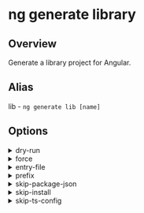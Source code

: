 <!-- Links in /docs/documentation should NOT have \`.md\` at the end, because they end up in our wiki at release. -->

# ng generate library

## Overview
Generate a library project for Angular.

## Alias
lib - `ng generate lib [name]`

## Options
<details>
  <summary>dry-run</summary>
  <p>
    <code>--dry-run</code> (alias: <code>-d</code>)
  </p>
  <p>
    Run through without making any changes.
  </p>
</details>
<details>
  <summary>force</summary>
  <p>
    <code>--force</code> (alias: <code>-f</code>)
  </p>
  <p>
    Forces overwriting of files.
  </p>
</details>
<details>
  <summary>entry-file</summary>
  <p>
    <code>--entry-file</code>
  </p>
  <p>
    The path to create the library's public API file.
  </p>
</details>
<details>
  <summary>prefix</summary>
  <p>
    <code>--prefix</code> (alias: <code>-p</code>)
  </p>
  <p>
    The prefix to apply to generated selectors.
  </p>
</details>
<details>
  <summary>skip-package-json</summary>
  <p>
    <code>--skip-package-json</code>
  </p>
  <p>
    Do not add dependencies to package.json.
  </p>
</details>
<details>
  <summary>skip-install</summary>
  <p>
    <code>--skip-install</code>
  </p>
  <p>
    Skip installing dependency packages.
  </p>
</details>
<details>
  <summary>skip-ts-config</summary>
  <p>
    <code>--skip-ts-config</code>
  </p>
  <p>
    Do not update tsconfig.json for development experience.
  </p>
</details>

